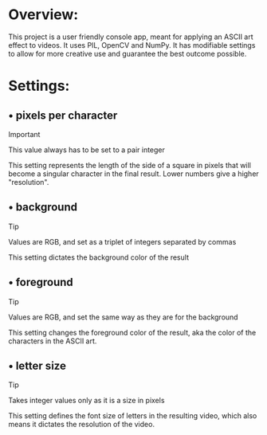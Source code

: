 # Overview:
This project is a user friendly console app, meant for applying an ASCII art effect to videos. It uses PIL, OpenCV and NumPy. It has modifiable settings to allow for more creative use and guarantee the best outcome possible.

# Settings:
## • pixels per character
> [!IMPORTANT] 
> This value always has to be set to a pair integer

This setting represents the length of the side of a square in pixels that will become a singular character in the final result. Lower numbers give a higher "resolution". 
## • background
> [!TIP]
> Values are RGB, and set as a triplet of integers separated by commas

This setting dictates the background color of the result
## • foreground
> [!TIP]
> Values are RGB, and set the same way as they are for the background

This setting changes the foreground color of the result, aka the color of the characters in the ASCII art. 
## • letter size
> [!TIP]
> Takes integer values only as it is a size in pixels

This setting defines the font size of letters in the resulting video, which also means it dictates the resolution of the video.
